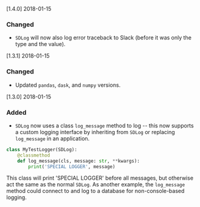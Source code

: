 [1.4.0] 2018-01-15
### Changed
- `SDLog` will now also log error traceback to Slack
(before it was only the type and the value).

[1.3.1] 2018-01-15
### Changed
- Updated `pandas`, `dask`, and `numpy` versions.


[1.3.0] 2018-01-15
### Added
- `SDLog` now uses a class `log_message` method to log -- this now
supports a custom logging interface by inheriting from `SDLog` or
replacing `log_message` in an application.
```python
class MyTestLogger(SDLog):
    @classmethod
    def log_message(cls, message: str, **kwargs):
        print('SPECIAL LOGGER', message)
```
This class will print 'SPECIAL LOGGER' before all messages, but otherwise
act the same as the normal `SDLog`. As another example, the `log_message`
method could connect to and log to a database for non-console-based
logging.
